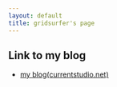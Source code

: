```yaml
---
layout: default
title: gridsurfer's page
---
```


Link to my blog
----------

* [my blog(currentstudio.net)](http://www.currentstudio.net/)
